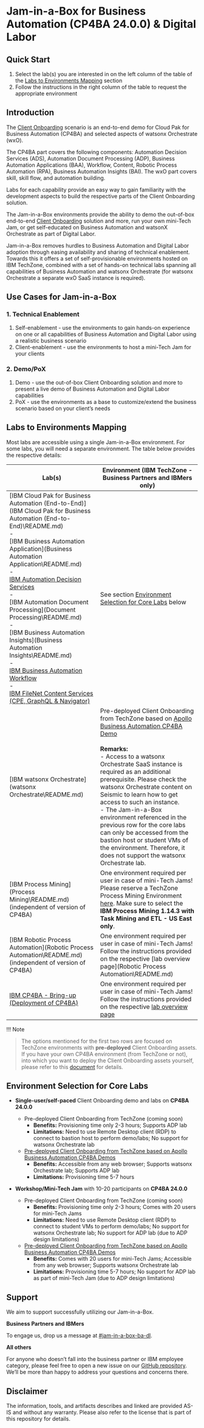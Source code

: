 # Jam-in-a-Box for Business Automation (CP4BA 24.0.0) & Digital Labor

## Quick Start

1. Select the lab(s) you are interested in on the left column of the table of the [Labs to Environments Mapping](#labs-to-environments-mapping) section
2. Follow the instructions in the right column of the table to request the appropriate environment



## Introduction

The <a href="https://github.com/IBM/cp4ba-client-onboarding-scenario" target="_blank">Client Onboarding</a> scenario is an end-to-end demo for Cloud Pak for Business Automation (CP4BA) and selected aspects of watsonx Orchestrate (wxO). 

The CP4BA part covers the following components: Automation Decision Services (ADS), Automation Document Processing (ADP), Business Automation Applications (BAA), Workflow, Content, Robotic Process Automation (RPA), Business Automation Insights (BAI). The wxO part covers skill, skill flow, and automation building.

Labs for each capability provide an easy way to gain familiarity with the development aspects to build the respective parts of the Client Onboarding solution.

The Jam-in-a-Box environments provide the ability to demo the out-of-box end-to-end <a href="https://github.com/IBM/cp4ba-client-onboarding-scenario" target="_blank">Client Onboarding</a> solution and more, run your own mini-Tech Jam, or get self-educated on Business Automation and watsonX Orchestrate as part of Digital Labor.

Jam-in-a-Box removes hurdles to Business Automation and Digital Labor adoption through easing availability and sharing of technical enablement. Towards this it offers a set of self-provisionable environments hosted on IBM TechZone, combined with a set of hands-on technical labs spanning all capabilities of Business Automation and watsonx Orchestrate (for watsonx Orchestrate a separate wxO SaaS instance is required).



## Use Cases for Jam-in-a-Box

### 1. Technical Enablement

1. Self-enablement - use the environments to gain hands-on experience on one or all capabilities of Business Automation and Digital Labor using a realistic business scenario
2. Client-enablement - use the environments to host a mini-Tech Jam for your clients

### 2. Demo/PoX

1. Demo - use the out-of-box Client Onboarding solution and more to present a live demo of Business Automation and Digital Labor capabilities
2. PoX - use the environments as a base to customize/extend the business scenario based on your client’s needs



## Labs to Environments Mapping

Most labs are accessible using a single Jam-in-a-Box environment. For some labs, you will need a separate environment. The table below provides the respective details:

| Lab(s)                                                       | Environment (IBM TechZone - Business Partners and IBMers only) |
| ------------------------------------------------------------ | ------------------------------------------------------------ |
| [IBM Cloud Pak for Business Automation (End-to-End)](IBM Cloud Pak for Business Automation (End-to-End)\README.md) <br/>-<br/>[IBM Business Automation Application](Business Automation Application\README.md) <br/>-<br/>[IBM Automation Decision Services](Decisions\README.md) <br/>-<br/>[IBM Automation Document Processing](Document Processing\README.md)<br/>-<br/>[IBM Business Automation Insights](Business Automation Insights\README.md)<br/>-<br/>[IBM Business Automation Workflow](Workflow\README.md)<br/>-<br/>[IBM FileNet Content Services (CPE, GraphQL & Navigator)](Content\README.md) | See section [Environment Selection for Core Labs](#environment-selection-for-core-labs) below |
| [IBM watsonx Orchestrate](watsonx Orchestrate\README.md) | Pre-deployed Client Onboarding from TechZone based on [Apollo Business Automation CP4BA Demo](Solutions/Client%20Onboarding/README_2400_ApolloBA_CP4BADemos.md)<br/><br/> **Remarks:**<br/>- Access to a watsonx Orchestrate SaaS instance is required as an additional prerequisite. Please check the watsonx Orchestrate content on Seismic to learn how to get access to such an instance.<br/>- The Jam-in-a-Box environment referenced in the previous row for the core labs can only be accessed from the bastion host or student VMs of the environment. Therefore, it does not support the watsonx Orchestrate lab. |
| [IBM Process Mining](Process Mining\README.md) (independent of version of CP4BA) | One environment required per user in case of mini-Tech Jams!<br/>Please reserve a TechZone Process Mining Environment <a href="https://techzone.ibm.com/collection/process-mining-with-task-mining-demo-and-etl/environments" target="_blank">here</a>. Make sure to select the **IBM Process Mining 1.14.3 with Task Mining and ETL - US East only**. |
| [IBM Robotic Process Automation](Robotic Process Automation\README.md)  (independent of version of CP4BA) | One environment required per user in case of mini-Tech Jams!<br/>Follow the instructions provided on the respective [lab overview page](Robotic Process Automation\README.md) |
| [IBM CP4BA - Bring-up (Deployment of CP4BA)](Bring-Up\README.md) | One environment required per user in case of mini-Tech Jams!<br/>Follow the instructions provided on the respective [lab overview page](Bring-Up\README.md) |

!!! Note
>
> The options mentioned for the first two rows are focused on TechZone environments with **pre-deployed** Client Onboarding assets. If you have your own CP4BA environment (from TechZone or not), into which you want to deploy the Client Onboarding assets yourself, please refer to this [document](Solutions/Client%20Onboarding/README_2400_SelfDeploy.md) for details.



## Environment Selection for Core Labs

- **Single-user/self-paced** Client Onboarding demo and labs on **CP4BA 24.0.0**
    - Pre-deployed Client Onboarding from TechZone (coming soon)
        - **Benefits:** Provisioning time only 2-3 hours; Supports ADP lab
        - **Limitations:** Need to use Remote Desktop client (RDP) to connect to bastion host to perform demo/labs; No support for watsonx Orchestrate lab
    - [Pre-deployed Client Onboarding from TechZone based on Apollo Business Automation CP4BA Demos](Solutions/Client%20Onboarding/README_2400_ApolloBA_CP4BADemos.md)
        - **Benefits:** Accessible from any web browser; Supports watsonx Orchestrate lab; Supports ADP lab
        - **Limitations:** Provisioning time 5-7 hours

- **Workshop/Mini-Tech Jam** with 10-20 participants on **CP4BA 24.0.0**
    - Pre-deployed Client Onboarding from TechZone (coming soon)
        - **Benefits:** Provisioning time only 2-3 hours; Comes with 20 users for mini-Tech Jams
        - **Limitations:** Need to use Remote Desktop client (RDP) to connect to student VMs to perform demo/labs; No support for watsonx Orchestrate lab; No support for ADP lab (due to ADP design limitations)
    - [Pre-deployed Client Onboarding from TechZone based on Apollo Business Automation CP4BA Demos](Solutions/Client%20Onboarding/README_2400_ApolloBA_CP4BADemos.md)
        - **Benefits:** Comes with 20 users for mini-Tech Jams; Accessible from any web browser; Supports watsonx Orchestrate lab
        - **Limitations:** Provisioning time 5-7 hours; No support for ADP lab as part of mini-Tech Jam (due to ADP design limitations)



## Support

We aim to support successfully utilizing our Jam-in-a-Box.

**Business Partners and IBMers**

To engage us, drop us a message at <a href='https://ibm-cloudpak-partners.slack.com/archives/C04SMFNLA3T' target = '_blank'>#jam-in-a-box-ba-dl</a>.

**All others**

For anyone who doesn’t fall into the business partner or IBM employee category, please feel free to open a new issue on our <a href="https://github.com/IBM/cp4ba-jam-in-a-box/issues" target="_blank">GitHub repository</a>. We’ll be more than happy to address your questions and concerns there.



## Disclaimer

The information, tools, and artifacts describes and linked are provided AS-IS and without any warranty. Please also refer to the license that is part of this repository for details.
